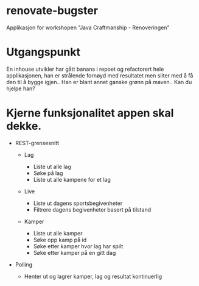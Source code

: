 # renovate-bugster
Applikasjon for workshopen "Java Craftmanship - Renoveringen"

# Utgangspunkt
En inhouse utvikler har gått banans i repoet og refactorert hele applikasjonen,
han er strålende fornøyd med resultatet men sliter med å få den til å bygge igjen..
Han er blant annet ganske grønn på maven..
Kan du hjelpe han?

# Kjerne funksjonalitet appen skal dekke.

- REST-grensesnitt
    - Lag
        - Liste ut alle lag
        - Søke på lag
        - Liste ut alle kampene for et lag

    - Live
        - Liste ut dagens sportsbegivenheter
        - Filtrere dagens begivenheter basert på tilstand

    - Kamper
        - Liste ut alle kamper
        - Søke opp kamp på id
        - Søke etter kamper hvor lag har spilt
        - Søke etter kamper på en gitt dag

- Polling
    - Henter ut og lagrer kamper, lag og resultat kontinuerlig
